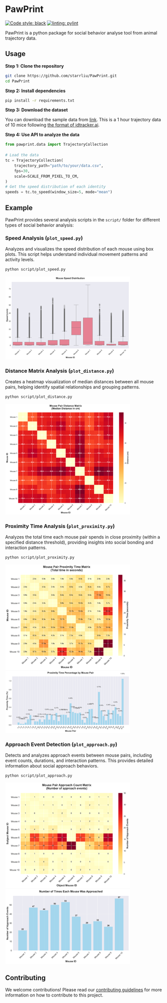 # PawPrint
[![Code style: black](https://img.shields.io/badge/code%20style-black-000000.svg)](https://github.com/psf/black)
[![linting: pylint](https://img.shields.io/badge/linting-pylint-yellowgreen)](https://github.com/pylint-dev/pylint)


PawPrint is a python package for social behavior analyse tool from animal trajectory data.

## Usage

**Step 1: Clone the repository**
```bash
git clone https://github.com/starrliu/PawPrint.git
cd PawPrint
```

**Step 2: Install dependencies**
```bash
pip install -r requirements.txt
```

**Step 3: Download the dataset**

You can download the sample data from [link](https://disk.pku.edu.cn/link/AAA918DF0706484EA99506EC1B5C57C0B9). This is a 1 hour trajectory data of 10 mice following [the format of idtracker.ai](https://idtracker.ai/latest/user_guide/output_structure.html#:~:text=trajectories%3A%20Numpy%20array%20with%20shape%20(N_frames%2C%20N_animals%2C%202)%20with%20the%20xy%20coordinate%20for%20each%20identity%20and%20frame%20in%20the%20video.).

**Step 4: Use API to analyze the data**
```python
from pawprint.data import TrajectoryCollection

# Load the data
tc = TrajectoryCollection(
    trajectory_path="path/to/your/data.csv",
    fps=30,
    scale=SCALE_FROM_PIXEL_TO_CM,
)
# Get the speed distribution of each identity
speeds = tc.to_speed(window_size=5, mode="mean")
```

## Example

PawPrint provides several analysis scripts in the `script/` folder for different types of social behavior analysis:

### Speed Analysis (`plot_speed.py`)
Analyzes and visualizes the speed distribution of each mouse using box plots. This script helps understand individual movement patterns and activity levels.

```bash
python script/plot_speed.py
```

<img src="imgs/speed_boxplots.png" alt="Speed Distribution" width="400">

### Distance Matrix Analysis (`plot_distance.py`)
Creates a heatmap visualization of median distances between all mouse pairs, helping identify spatial relationships and grouping patterns.

```bash
python script/plot_distance.py
```

<img src="imgs/distance_matrix.png" alt="Distance Matrix" width="400">

### Proximity Time Analysis (`plot_proximity.py`)
Analyzes the total time each mouse pair spends in close proximity (within a specified distance threshold), providing insights into social bonding and interaction patterns.

```bash
python script/plot_proximity.py
```

<img src="imgs/proximity_time_matrix.png" alt="Proximity Time Matrix" width="400">
<img src="imgs/proximity_percentage.png" alt="Proximity Percentage" width="400">

### Approach Event Detection (`plot_approach.py`)
Detects and analyzes approach events between mouse pairs, including event counts, durations, and interaction patterns. This provides detailed information about social approach behaviors.

```bash
python script/plot_approach.py
```

<img src="imgs/approach_matrix.png" alt="Approach Matrix" width="400">
<img src="imgs/object_approach_counts.png" alt="Object Approach Counts" width="400">

## Contributing
We welcome contributions! Please read our [contributing guidelines](CONTRIBUTING.md) for more information on how to contribute to this project.